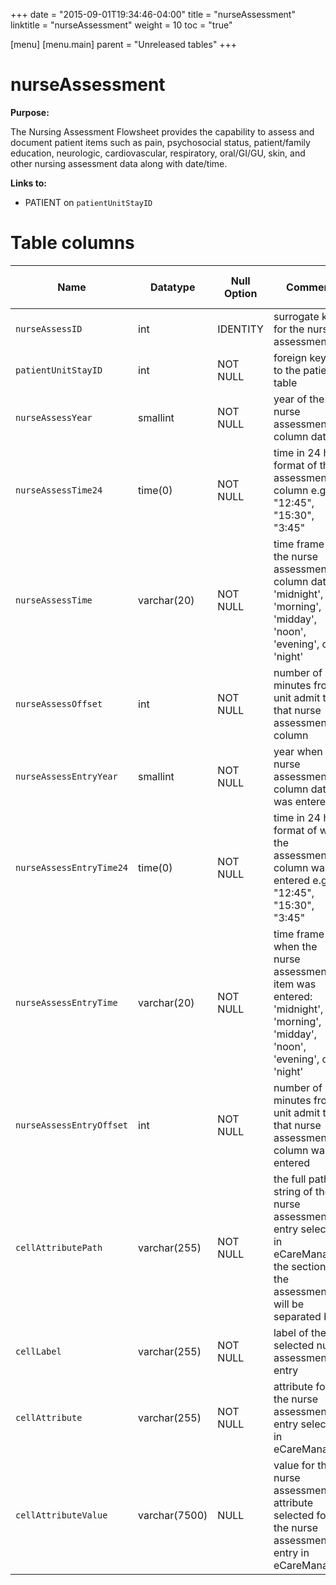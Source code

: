 +++
date = "2015-09-01T19:34:46-04:00"
title = "nurseAssessment"
linktitle = "nurseAssessment"
weight = 10
toc = "true"

[menu]
  [menu.main]
    parent = "Unreleased tables"
+++

# nurseAssessment

**Purpose:**

The Nursing Assessment Flowsheet provides the capability to assess and document patient items such as pain, psychosocial status, patient/family education, neurologic, cardiovascular, respiratory, oral/GI/GU, skin, and other nursing assessment data along with date/time.

**Links to:**

* PATIENT on `patientUnitStayID`

<!-- # Important considerations

* To follow. -->

# Table columns

Name | Datatype | Null Option | Comment | Is Key | Stored Transformed Created
---- | ---- | ---- | ---- | ---- | ----
`nurseAssessID` | int | IDENTITY | surrogate key for the nurse assessment | PK | C
`patientUnitStayID` | int | NOT NULL | foreign key link to the patient table | FK | C
`nurseAssessYear` | smallint | NOT NULL | year of the nurse assessment column date |  | T
`nurseAssessTime24` | time(0) | NOT NULL | time in 24 hour format of the assessment column e.g.: "12:45", "15:30", "3:45" |  | T
`nurseAssessTime` | varchar(20) | NOT NULL | time frame of the nurse assessment column date: 'midnight', 'morning', 'midday', 'noon', 'evening', or 'night' |  | T
`nurseAssessOffset` | int | NOT NULL | number of minutes from unit admit time that nurse assessment column |  | C
`nurseAssessEntryYear` | smallint | NOT NULL | year when the nurse assessment column date was entered |  | T
`nurseAssessEntryTime24` | time(0) | NOT NULL | time in 24 hour format of when the assessment column was entered e.g.: "12:45", "15:30", "3:45" |  | T
`nurseAssessEntryTime` | varchar(20) | NOT NULL | time frame of when the nurse assessment item was entered: 'midnight', 'morning', 'midday', 'noon', 'evening', or 'night' |  | T
`nurseAssessEntryOffset` | int | NOT NULL | number of minutes from unit admit time that nurse assessment column was entered |  | C
`cellAttributePath` | varchar(255) | NOT NULL | the full path string of the nurse assessment entry selected in eCareManager, the sections of the assessment will be separated by a | symbol e.g.: flowsheet|Flowsheet Cell Labels|Nursing Assessment|Scores|Braden Scale|Activity |  | S
`cellLabel` | varchar(255) | NOT NULL | label of the selected nurse assessment entry |  | S
`cellAttribute` | varchar(255) | NOT NULL | attribute for the nurse assessment entry selected in eCareManager |  | S
`cellAttributeValue` | varchar(7500) | NULL | value for the nurse assessment attribute selected for the nurse assessment entry in eCareManager |  | S

<!--
# Detailed description

* To follow. -->
